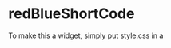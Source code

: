 # redBlueShortCode
To make this a widget, simply put style.css in a <style> tag and the main.js in a <script> tag in the .html file. 
